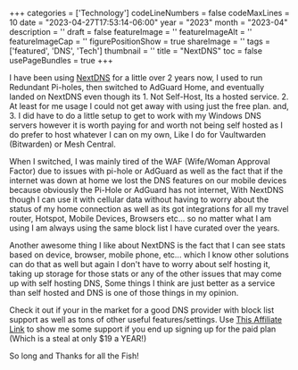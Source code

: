 ﻿+++
categories = ['Technology']
codeLineNumbers = false
codeMaxLines = 10
date = "2023-04-27T17:53:14-06:00"
year = "2023"
month = "2023-04"
description = ''
draft = false
featureImage = ''
featureImageAlt = ''
featureImageCap = ''
figurePositionShow = true
shareImage = ''
tags = ['featured', 'DNS', 'Tech']
thumbnail = ''
title = "NextDNS"
toc = false
usePageBundles = true
+++

I have been using [NextDNS](https://nextdns.io/?from=wyfqx2ct) for a little over 2 years now, I used to run Redundant Pi-holes, then switched to AdGuard Home, and eventually landed on NextDNS even though its 1. Not Self-Host, Its a hosted service. 2. At least for me usage I could not get away with using just the free plan. and,  3. I did have to do a little setup to get to work with my Windows DNS servers however it is worth paying for and worth not being self hosted as I do prefer to host whatever I can on my own, Like I do for Vaultwarden (Bitwarden) or Mesh Central.

When I switched, I was mainly tired of the WAF (Wife/Woman Approval Factor) due to issues with pi-hole or AdGuard as well as the fact that if the internet was down at home we lost the DNS features on our mobile devices because obviously the Pi-Hole or AdGuard has not internet, With NextDNS though I can use it with cellular data without having to worry about the status of my home connection as well as its got integrations for all my travel router, Hotspot, Mobile Devices, Browsers etc... so no matter what I am using I am always using the same block list I have curated over the  years. 

Another awesome thing I like about NextDNS is the fact that I can see stats based on device, browser, mobile phone, etc... which I know other solutions can do that as well but again I don't have to worry about self hosting it, taking up storage for those stats or any of the other issues that may come up with self hosting DNS, Some things I think are just better as a service than self hosted and DNS is one of those things in my opinion. 

Check it out if your in the market for a good DNS provider with block list support as well as tons of other useful features/settings. Use [This Affiliate Link](https://nextdns.io/?from=wyfqx2ct) to show me some support if you end up signing up for the paid plan (Which is a steal at only $19 a YEAR!)

So long and Thanks for all the Fish!
